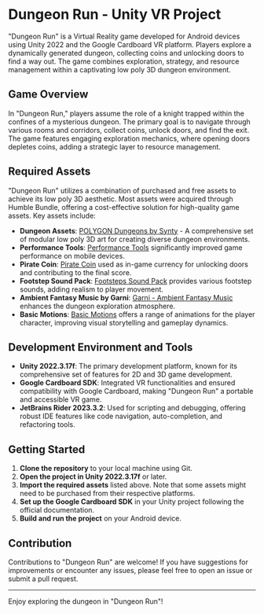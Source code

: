 # Dungeon Run - Unity VR Project

"Dungeon Run" is a Virtual Reality game developed for Android devices using Unity 2022 and the Google Cardboard VR platform. Players explore a dynamically generated dungeon, collecting coins and unlocking doors to find a way out. The game combines exploration, strategy, and resource management within a captivating low poly 3D dungeon environment.

## Game Overview

In "Dungeon Run," players assume the role of a knight trapped within the confines of a mysterious dungeon. The primary goal is to navigate through various rooms and corridors, collect coins, unlock doors, and find the exit. The game features engaging exploration mechanics, where opening doors depletes coins, adding a strategic layer to resource management.

## Required Assets

"Dungeon Run" utilizes a combination of purchased and free assets to achieve its low poly 3D aesthetic. Most assets were acquired through Humble Bundle, offering a cost-effective solution for high-quality game assets. Key assets include:

- **Dungeon Assets**: [POLYGON Dungeons by Synty](https://assetstore.unity.com/packages/3d/environments/dungeons/polygon-dungeons-low-poly-3d-art-by-synty-102677) - A comprehensive set of modular low poly 3D art for creating diverse dungeon environments.
- **Performance Tools**: [Performance Tools](https://assetstore.unity.com/packages/tools/utilities/performance-tools-80534#description) significantly improved game performance on mobile devices.
- **Pirate Coin**: [Pirate Coin](https://assetstore.unity.com/packages/3d/props/pirate-coin-207743) used as in-game currency for unlocking doors and contributing to the final score.
- **Footstep Sound Pack**: [Footsteps Sound Pack](https://assetstore.unity.com/packages/audio/sound-fx/foley/footsteps-sound-pack-165660) provides various footstep sounds, adding realism to player movement.
- **Ambient Fantasy Music by Garni**: [Garni - Ambient Fantasy Music](https://assetstore.unity.com/packages/audio/ambient/fantasy/garni-ambient-fantasy-music-228355) enhances the dungeon exploration atmosphere.
- **Basic Motions**: [Basic Motions](https://assetstore.unity.com/packages/3d/animations/basic-motions-157744) offers a range of animations for the player character, improving visual storytelling and gameplay dynamics.

## Development Environment and Tools

- **Unity 2022.3.17f**: The primary development platform, known for its comprehensive set of features for 2D and 3D game development.
- **Google Cardboard SDK**: Integrated VR functionalities and ensured compatibility with Google Cardboard, making "Dungeon Run" a portable and accessible VR game.
- **JetBrains Rider 2023.3.2**: Used for scripting and debugging, offering robust IDE features like code navigation, auto-completion, and refactoring tools.

## Getting Started

1. **Clone the repository** to your local machine using Git.
2. **Open the project in Unity 2022.3.17f** or later.
3. **Import the required assets** listed above. Note that some assets might need to be purchased from their respective platforms.
4. **Set up the Google Cardboard SDK** in your Unity project following the official documentation.
5. **Build and run the project** on your Android device.

## Contribution

Contributions to "Dungeon Run" are welcome! If you have suggestions for improvements or encounter any issues, please feel free to open an issue or submit a pull request.


---

Enjoy exploring the dungeon in "Dungeon Run"!
